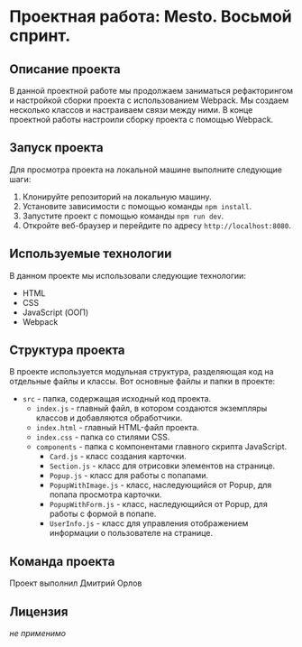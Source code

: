 # Проектная работа: Mesto. Восьмой спринт. 

## Описание проекта

В данной проектной работе мы продолжаем заниматься рефакторингом и настройкой сборки проекта с использованием Webpack. Мы создаем несколько классов и настраиваем связи между ними. В конце проектной работы настроили сборку проекта с помощью Webpack.

## Запуск проекта

Для просмотра проекта на локальной машине выполните следующие шаги:

1. Клонируйте репозиторий на локальную машину.
2. Установите зависимости с помощью команды `npm install`.
3. Запустите проект с помощью команды `npm run dev`.
4. Откройте веб-браузер и перейдите по адресу `http://localhost:8080`.

## Используемые технологии

В данном проекте мы использовали следующие технологии:

- HTML
- CSS
- JavaScript (ООП)
- Webpack

## Структура проекта

В проекте используется модульная структура, разделяющая код на отдельные файлы и классы. Вот основные файлы и папки в проекте:

- `src` - папка, содержащая исходный код проекта.
  - `index.js` - главный файл, в котором создаются экземпляры классов и добавляются обработчики.
  - `index.html` - главный HTML-файл проекта.
  - `index.css` - папка со стилями CSS.
  - `components` - папка с компонентами главного скрипта JavaScript.
    - `Card.js` - класс создания карточки.
    - `Section.js` - класс для отрисовки элементов на странице.
    - `Popup.js` - класс для работы с попапами.
    - `PopupWithImage.js` - класс, наследующийся от Popup, для попапа просмотра карточки.
    - `PopupWithForm.js` - класс, наследующийся от Popup, для работы с формой в попапе.
    - `UserInfo.js` - класс для управления отображением информации о пользователе на странице.

## Команда проекта

Проект выполнил Дмитрий Орлов

## Лицензия

*не применимо*